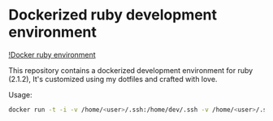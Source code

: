 # Dockerized ruby development environment
[!Docker ruby environment](http://i.imgur.com/w3WQWzQ.png)

This repository contains a dockerized development environment for ruby (2.1.2), It's customized using my dotfiles and crafted with love.

Usage:

```bash
docker run -t -i -v /home/<user>/.ssh:/home/dev/.ssh -v /home/<user>/.ssh:/home/dev/.ssh -v /home/<user>/Code:/home/dev/Code --net=host jcorral/docker-devenv-ruby
```
